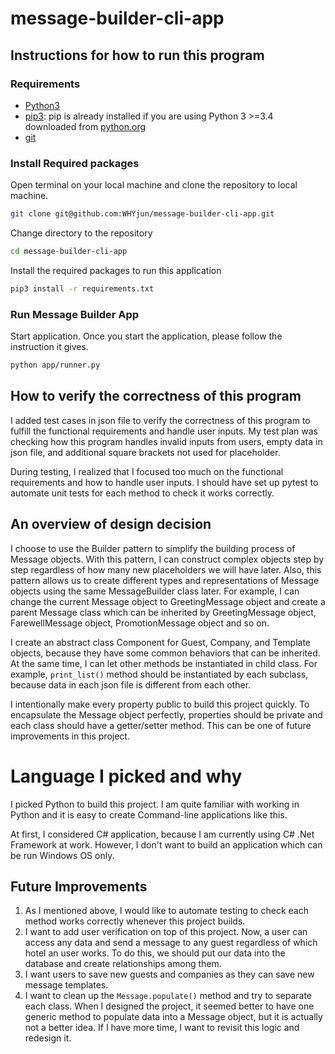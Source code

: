 # message-builder-cli-app

## Instructions for how to run this program

### Requirements

- [Python3](https://www.python.org/downloads/)
- [pip3](https://pip.pypa.io/en/stable/installing/): pip is already installed if you are using Python 3 >=3.4 downloaded from [python.org](https://www.python.org)
- [git](https://git-scm.com/downloads)

### Install Required packages

Open terminal on your local machine and clone the repository to local machine.

```bash
git clone git@github.com:WHYjun/message-builder-cli-app.git
```

Change directory to the repository

```bash
cd message-builder-cli-app
```

Install the required packages to run this application

```bash
pip3 install -r requirements.txt
```

### Run Message Builder App

Start application. Once you start the application, please follow the instruction it gives.

```bash
python app/runner.py
```

## How to verify the correctness of this program

I added test cases in json file to verify the correctness of this program to fulfill the functional requirements and handle user inputs. My test plan was checking how this program handles invalid inputs from users, empty data in json file, and additional square brackets not used for placeholder.

During testing, I realized that I focused too much on the functional requirements and how to handle user inputs. I should have set up pytest to automate unit tests for each method to check it works correctly.

## An overview of design decision

I choose to use the Builder pattern to simplify the building process of Message objects. With this pattern, I can construct complex objects step by step regardless of how many new placeholders we will have later. Also, this pattern allows us to create different types and representations of Message objects using the same MessageBuilder class later. For example, I can change the current Message object to GreetingMessage object and create a parent Message class which can be inherited by GreetingMessage object, FarewellMessage object, PromotionMessage object and so on.

I create an abstract class Component for Guest, Company, and Template objects, because they have some common behaviors that can be inherited. At the same time, I can let other methods be instantiated in child class. For example, `print_list()` method should be instantiated by each subclass, because data in each json file is different from each other.

I intentionally make every property public to build this project quickly. To encapsulate the Message object perfectly, properties should be private and each class should have a getter/setter method. This can be one of future improvements in this project.

# Language I picked and why

I picked Python to build this project. I am quite familiar with working in Python and it is easy to create Command-line applications like this.

At first, I considered C# application, because I am currently using C# .Net Framework at work. However, I don't want to build an application which can be run Windows OS only.

## Future Improvements

1. As I mentioned above, I would like to automate testing to check each method works correctly whenever this project builds.
2. I want to add user verification on top of this project. Now, a user can access any data and send a message to any guest regardless of which hotel an user works. To do this, we should put our data into the database and create relationships among them.
3. I want users to save new guests and companies as they can save new message templates.
4. I want to clean up the `Message.populate()` method and try to separate each class. When I designed the project, it seemed better to have one generic method to populate data into a Message object, but it is actually not a better idea. If I have more time, I want to revisit this logic and redesign it.

